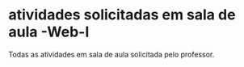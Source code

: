 # atividades solicitadas em sala de aula -Web-I
Todas as atividades em sala de aula solicitada pelo professor.
